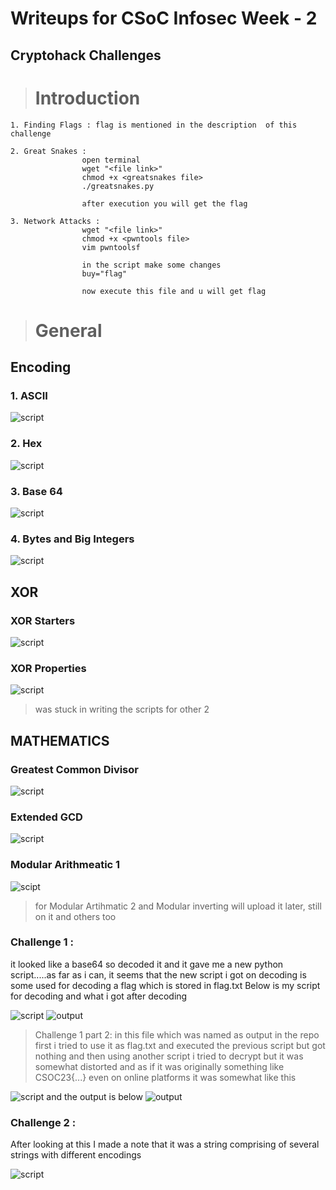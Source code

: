 # Writeups for CSoC Infosec Week - 2
## Cryptohack Challenges

> # Introduction
    1. Finding Flags : flag is mentioned in the description  of this challenge 

    2. Great Snakes : 
                    open terminal
                    wget "<file link>"
                    chmod +x <greatsnakes file>
                    ./greatsnakes.py

                    after execution you will get the flag

    3. Network Attacks : 
                    wget "<file link>"
                    chmod +x <pwntools file>
                    vim pwntoolsf       

                    in the script make some changes 
                    buy="flag"
                    
                    now execute this file and u will get flag

> # General
## Encoding 
### 1. ASCII

![script](https://github.com/da18klord12/CSoC-/blob/main/scripts/asciinew.png)

### 2. Hex

![script](https://github.com/da18klord12/CSoC-/blob/main/scripts/hexscript.png)

### 3. Base 64

![script](https://github.com/da18klord12/CSoC-/blob/main/scripts/base64.png)

### 4. Bytes and Big Integers

![script](https://github.com/da18klord12/CSoC-/blob/main/scripts/bytesandbigintegers.png)

## XOR
### XOR Starters

![script](https://github.com/da18klord12/CSoC-/blob/main/scripts/xorstart.png)

### XOR Properties

![script](https://github.com/da18klord12/CSoC-/blob/main/scripts/xorprop.png)

> was stuck in writing the scripts for other 2

## MATHEMATICS
### Greatest Common Divisor

![script](https://github.com/da18klord12/CSoC-/blob/main/scripts/gcd.png)

### Extended GCD

![script](https://github.com/da18klord12/CSoC-/blob/main/scripts/extendedgcd.png)

### Modular Arithmeatic 1

![scipt](https://github.com/da18klord12/CSoC-/blob/main/scripts/modulararth1.png)

> for Modular Artihmatic 2 and Modular inverting will upload it later, still on it and others too

### Challenge 1 : 
it looked like a base64 so decoded it and it gave me a new python script.....as far as i can, it seems that the new script i got on decoding is some used for decoding a flag which is stored in flag.txt
Below is my script for decoding and what i got after decoding 

![script](https://github.com/da18klord12/CSoC-/blob/main/scripts/challenge1.png)
![output](https://github.com/da18klord12/CSoC-/blob/main/scripts/output.png)
> Challenge 1 part 2:
in this file which was named as output in the repo first i tried to use it as flag.txt and executed the previous script but got nothing and then using another script i tried to decrypt but it was somewhat distorted and as if it was originally something like CSOC23{...} even on online platforms it was somewhat like this

![script](https://github.com/da18klord12/CSoC-/blob/main/scripts/part2chall2.png)
and the output is below
![output](https://github.com/da18klord12/CSoC-/blob/main/scripts/part2out.png)

### Challenge 2 :
After looking at this I made a note that it was a string comprising of several strings with different encodings

![script](https://github.com/da18klord12/CSoC-/blob/main/scripts/challenge2.png)




